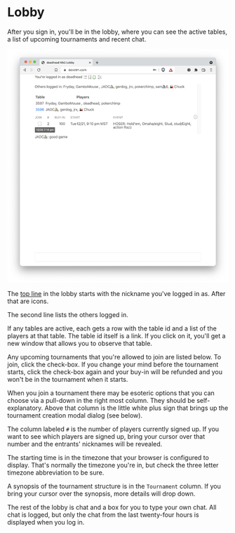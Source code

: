 # Lobby

After you sign in, you'll be in the lobby, where you can see the active
tables, a list of upcoming tournaments and recent chat.

![Lobby](./lobby.png "Lobby")


The [top line](./lobby/top_line.html) in the lobby starts with the
nickname you've logged in as. After that are icons.

The second line lists the others logged in.

If any tables are active, each gets a row with the table id and a list
of the players at that table.  The table id itself is a link.  If you
click on it, you'll get a new window that allows you to observe that table.

Any upcoming tournaments that you're allowed to join are listed below.
To join, click the check-box.  If you change your mind before
the tournament starts, click the check-box again and your buy-in will
be refunded and you won't be in the tournament when it starts.

When you join a tournament there may be esoteric options that you can
choose via a pull-down in the right most column.  They should be
self-explanatory.  Above that column is the little white plus sign
that brings up the tournament creation modal dialog (see below).

The column labeled `#` is the number of players currently signed up.  If
you want to see which players are signed up, bring your cursor over that
number and the entrants' nicknames will be revealed.

The starting time is in the timezone that your browser is configured
to display.  That's normally the timezone you're in, but check the
three letter timezone abbreviation to be sure.

A synopsis of the tournament structure is in the `Tournament` column.
If you bring your cursor over the synopsis, more details will drop
down.

The rest of the lobby is chat and a box for you to type your own chat.
All chat is logged, but only the chat from the last twenty-four hours
is displayed when you log in.
